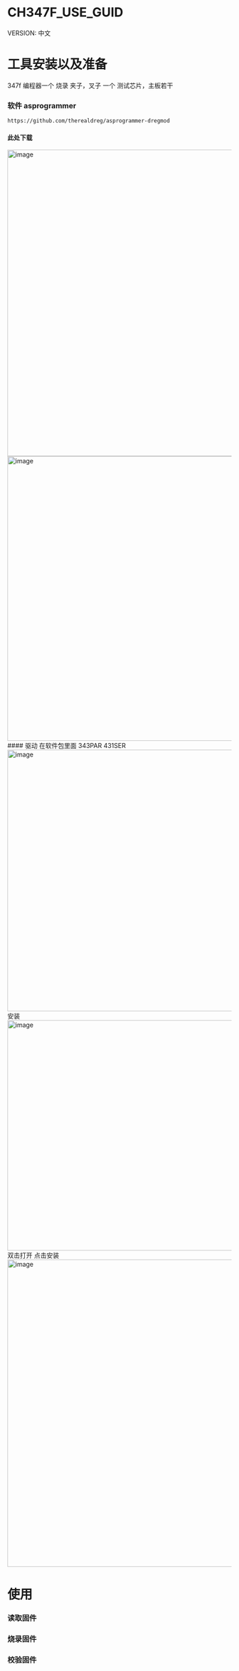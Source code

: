 # CH347F_USE_GUID
VERSION: 中文

# 工具安装以及准备
347f 编程器一个
烧录 夹子，叉子 一个
测试芯片，主板若干
### 软件 asprogrammer 
```
https://github.com/therealdreg/asprogrammer-dregmod 
```

#### 此处下载
<img width="1366" height="689" alt="image" src="https://github.com/user-attachments/assets/7c124fdc-7d38-456e-b588-db474de383ef" />


<img width="1366" height="640" alt="image" src="https://github.com/user-attachments/assets/52448e90-59cb-4d61-a297-1c3dc7b57218" />
#### 驱动 
在软件包里面
343PAR
431SER 
<img width="1366" height="588" alt="image" src="https://github.com/user-attachments/assets/bafbc5cf-4c4b-4a48-8e5a-c45432049cbf" />
安装
<img width="1268" height="518" alt="image" src="https://github.com/user-attachments/assets/64aa26cf-4474-46a1-8598-5024c6183cfc" />
双击打开 点击安装
<img width="1217" height="691" alt="image" src="https://github.com/user-attachments/assets/166d634a-663d-441d-991e-8203f96fe042" />


# 使用 
### 读取固件

### 烧录固件

### 校验固件



